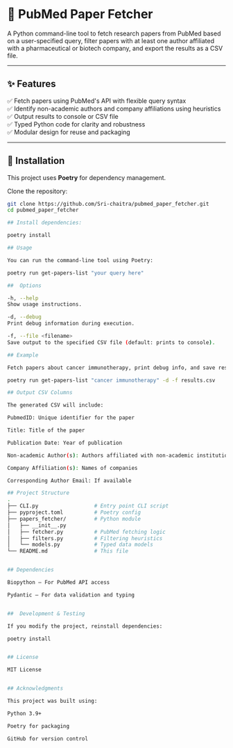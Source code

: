 # 📄 PubMed Paper Fetcher

A Python command-line tool to fetch research papers from PubMed based on a user-specified query, filter papers with at least one author affiliated with a pharmaceutical or biotech company, and export the results as a CSV file.

---

## ✨ Features

✅ Fetch papers using PubMed's API with flexible query syntax  
✅ Identify non-academic authors and company affiliations using heuristics  
✅ Output results to console or CSV file  
✅ Typed Python code for clarity and robustness  
✅ Modular design for reuse and packaging

---

## 🚀 Installation

This project uses **Poetry** for dependency management.

Clone the repository:

```bash
git clone https://github.com/Sri-chaitra/pubmed_paper_fetcher.git
cd pubmed_paper_fetcher

## Install dependencies:

poetry install

## Usage

You can run the command-line tool using Poetry:

poetry run get-papers-list "your query here"

##  Options

-h, --help
Show usage instructions.

-d, --debug
Print debug information during execution.

-f, --file <filename>
Save output to the specified CSV file (default: prints to console).

## Example

Fetch papers about cancer immunotherapy, print debug info, and save results to results.csv:

poetry run get-papers-list "cancer immunotherapy" -d -f results.csv

## Output CSV Columns

The generated CSV will include:

PubmedID: Unique identifier for the paper

Title: Title of the paper

Publication Date: Year of publication

Non-academic Author(s): Authors affiliated with non-academic institutions

Company Affiliation(s): Names of companies

Corresponding Author Email: If available

## Project Structure
.
├── CLI.py                  # Entry point CLI script
├── pyproject.toml          # Poetry config
├── papers_fetcher/         # Python module
│   ├── __init__.py
│   ├── fetcher.py          # PubMed fetching logic
│   ├── filters.py          # Filtering heuristics
│   └── models.py           # Typed data models
└── README.md               # This file


## Dependencies

Biopython – For PubMed API access

Pydantic – For data validation and typing


##  Development & Testing

If you modify the project, reinstall dependencies:

poetry install


## License

MIT License


## Acknowledgments

This project was built using:

Python 3.9+

Poetry for packaging

GitHub for version control
